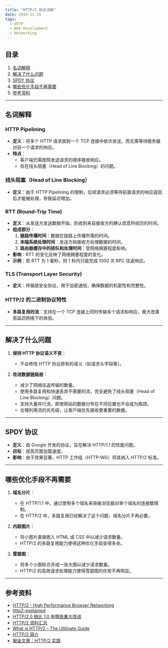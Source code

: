 ```yaml
---
title: "HTTP/2 协议详解"
date: 2019-11-25
tags:
  - HTTP
  - Web Development
  - Networking
---
```


## 目录

1. [名词解释](#名词解释)
2. [解决了什么问题](#解决了什么问题)
3. [SPDY 协议](#spdy-协议)
4. [哪些优化手段不再需要](#哪些优化手段不再需要)
5. [参考资料](#参考资料)

---

## 名词解释

### HTTP Pipelining

- **定义**：将多个 HTTP 请求放到一个 TCP 连接中依次发送，而无需等待服务器对前一个请求的响应。
- **特点**：
  - 客户端仍需按照发送请求的顺序接收响应。
  - 存在线头阻塞（Head of Line Blocking）的问题。

### 线头阻塞（Head of Line Blocking）

- **定义**：由于 HTTP Pipelining 的限制，后续请求必须等待前面请求的响应返回后才能被处理，导致延迟增加。

### RTT (Round-Trip Time)

- **定义**：从发送方发送数据开始，到收到来自接收方的确认信息所经历的时间。
- **组成部分**：
  1. **链路传播时间**：数据在链路上传播所需的时间。
  2. **末端系统处理时间**：发送方和接收方处理数据的时间。
  3. **路由器缓存中的排队和处理时间**：受网络拥塞程度影响。
- **影响**：RTT 的变化反映了网络拥塞程度的变化。
- **示例**：若 RTT 为 1 毫秒，则 1 秒内只能完成 1000 次 RPC 往返响应。

### TLS (Transport Layer Security)

- **定义**：传输层安全协议，用于加密通信，确保数据的机密性和完整性。

### HTTP/2 的二进制协议特性

- **多路复用的流**：支持在一个 TCP 连接上同时传输多个请求和响应，极大改善高延迟网络下的体验。

---

## 解决了什么问题

1. **保持 HTTP 协议语义不变**：
   - 不会修改 HTTP 协议原有的语义（如请求头字段等）。

2. **改进数据链路层**：
   - 减少了网络往返传输的数量。
   - 使用多路复用和快速丢弃不需要的流，完全避免了线头阻塞（Head of Line Blocking）问题。
   - 支持大量并行流，即使网站的数据分布在不同位置也不会成为瓶颈。
   - 合理利用流的优先级，让客户端优先接收更重要的数据。

---

## SPDY 协议

- **定义**：由 Google 开发的协议，旨在解决 HTTP/1.1 的性能问题。
- **目标**：提高页面加载速度。
- **影响**：由于效果显著，HTTP 工作组（HTTP-WG）将其纳入 HTTP/2 标准。

---

## 哪些优化手段不再需要

1. **域名分片**：
   - 在 HTTP/1.1 中，通过使用多个域名来突破浏览器对单个域名的连接数限制。
   - 在 HTTP/2 中，多路复用已经解决了这个问题，域名分片不再必要。

2. **内联图片**：
   - 将小图片直接嵌入 HTML 或 CSS 中以减少请求数量。
   - HTTP/2 的多路复用能力使得这种优化手段变得多余。

3. **雪碧图**：
   - 将多个小图标合并成一张大图以减少请求数量。
   - HTTP/2 的高效请求处理能力使得雪碧图的优势不再明显。

---

## 参考资料

- [HTTP/2 - High Performance Browser Networking](https://hpbn.co/http2/)
- [http2-explained](https://bagder.gitbooks.io/http2-explained/content/zh/part4.html)
- [HTTP/2.0 相比 1.0 有哪些重大改进](https://www.zhihu.com/question/34074946/answer/108588042)
- [HTTP/2 资料汇总](https://imququ.com/post/http2-resource.html)
- [What is HTTP/2 – The Ultimate Guide](https://kinsta.com/learn/what-is-http2/#how_you_can_start_using_http2)
- [HTTP/2 简介](https://developers.google.com/web/fundamentals/performance/http2/)
- [掘金文章：HTTP/2 实践](https://juejin.im/entry/583e9e52ac502e006c30d28c)
